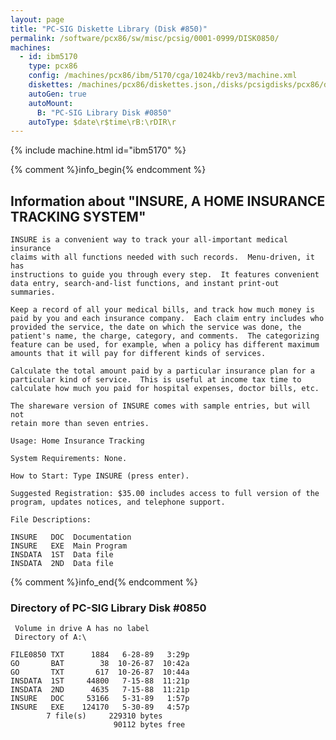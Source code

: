 ```yaml
---
layout: page
title: "PC-SIG Diskette Library (Disk #850)"
permalink: /software/pcx86/sw/misc/pcsig/0001-0999/DISK0850/
machines:
  - id: ibm5170
    type: pcx86
    config: /machines/pcx86/ibm/5170/cga/1024kb/rev3/machine.xml
    diskettes: /machines/pcx86/diskettes.json,/disks/pcsigdisks/pcx86/diskettes.json
    autoGen: true
    autoMount:
      B: "PC-SIG Library Disk #0850"
    autoType: $date\r$time\rB:\rDIR\r
---
```


{% include machine.html id="ibm5170" %}

{% comment %}info_begin{% endcomment %}

## Information about "INSURE, A HOME INSURANCE TRACKING SYSTEM"

    INSURE is a convenient way to track your all-important medical insurance
    claims with all functions needed with such records.  Menu-driven, it has
    instructions to guide you through every step.  It features convenient
    data entry, search-and-list functions, and instant print-out summaries.
    
    Keep a record of all your medical bills, and track how much money is
    paid by you and each insurance company.  Each claim entry includes who
    provided the service, the date on which the service was done, the
    patient's name, the charge, category, and comments.  The categorizing
    feature can be used, for example, when a policy has different maximum
    amounts that it will pay for different kinds of services.
    
    Calculate the total amount paid by a particular insurance plan for a
    particular kind of service.  This is useful at income tax time to
    calculate how much you paid for hospital expenses, doctor bills, etc.
    
    The shareware version of INSURE comes with sample entries, but will not
    retain more than seven entries.
    
    Usage: Home Insurance Tracking
    
    System Requirements: None.
    
    How to Start: Type INSURE (press enter).
    
    Suggested Registration: $35.00 includes access to full version of the
    program, updates notices, and telephone support.
    
    File Descriptions:
    
    INSURE   DOC  Documentation
    INSURE   EXE  Main Program
    INSDATA  1ST  Data file
    INSDATA  2ND  Data file
{% comment %}info_end{% endcomment %}


### Directory of PC-SIG Library Disk #0850

     Volume in drive A has no label
     Directory of A:\

    FILE0850 TXT      1884   6-28-89   3:29p
    GO       BAT        38  10-26-87  10:42a
    GO       TXT       617  10-26-87  10:44a
    INSDATA  1ST     44800   7-15-88  11:21p
    INSDATA  2ND      4635   7-15-88  11:21p
    INSURE   DOC     53166   5-31-89   1:57p
    INSURE   EXE    124170   5-30-89   4:57p
            7 file(s)     229310 bytes
                           90112 bytes free
